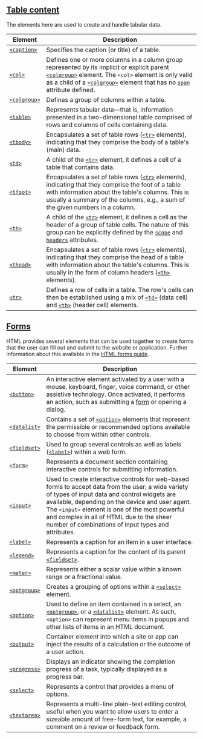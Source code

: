 ## [Table content](https://developer.mozilla.org/en-US/docs/Web/HTML/Element#table_content)

The elements here are used to create and handle tabular data.

|Element|Description|
|---|---|
|[`<caption>`](https://developer.mozilla.org/en-US/docs/Web/HTML/Element/caption)|Specifies the caption (or title) of a table.|
|[`<col>`](https://developer.mozilla.org/en-US/docs/Web/HTML/Element/col)|Defines one or more columns in a column group represented by its implicit or explicit parent [`<colgroup>`](https://developer.mozilla.org/en-US/docs/Web/HTML/Element/colgroup) element. The `<col>` element is only valid as a child of a [`<colgroup>`](https://developer.mozilla.org/en-US/docs/Web/HTML/Element/colgroup) element that has no [`span`](https://developer.mozilla.org/en-US/docs/Web/HTML/Element/colgroup#span) attribute defined.|
|[`<colgroup>`](https://developer.mozilla.org/en-US/docs/Web/HTML/Element/colgroup)|Defines a group of columns within a table.|
|[`<table>`](https://developer.mozilla.org/en-US/docs/Web/HTML/Element/table)|Represents tabular data—that is, information presented in a two-dimensional table comprised of rows and columns of cells containing data.|
|[`<tbody>`](https://developer.mozilla.org/en-US/docs/Web/HTML/Element/tbody)|Encapsulates a set of table rows ([`<tr>`](https://developer.mozilla.org/en-US/docs/Web/HTML/Element/tr) elements), indicating that they comprise the body of a table's (main) data.|
|[`<td>`](https://developer.mozilla.org/en-US/docs/Web/HTML/Element/td)|A child of the [`<tr>`](https://developer.mozilla.org/en-US/docs/Web/HTML/Element/tr) element, it defines a cell of a table that contains data.|
|[`<tfoot>`](https://developer.mozilla.org/en-US/docs/Web/HTML/Element/tfoot)|Encapsulates a set of table rows ([`<tr>`](https://developer.mozilla.org/en-US/docs/Web/HTML/Element/tr) elements), indicating that they comprise the foot of a table with information about the table's columns. This is usually a summary of the columns, e.g., a sum of the given numbers in a column.|
|[`<th>`](https://developer.mozilla.org/en-US/docs/Web/HTML/Element/th)|A child of the [`<tr>`](https://developer.mozilla.org/en-US/docs/Web/HTML/Element/tr) element, it defines a cell as the header of a group of table cells. The nature of this group can be explicitly defined by the [`scope`](https://developer.mozilla.org/en-US/docs/Web/HTML/Element/th#scope) and [`headers`](https://developer.mozilla.org/en-US/docs/Web/HTML/Element/th#headers) attributes.|
|[`<thead>`](https://developer.mozilla.org/en-US/docs/Web/HTML/Element/thead)|Encapsulates a set of table rows ([`<tr>`](https://developer.mozilla.org/en-US/docs/Web/HTML/Element/tr) elements), indicating that they comprise the head of a table with information about the table's columns. This is usually in the form of column headers ([`<th>`](https://developer.mozilla.org/en-US/docs/Web/HTML/Element/th) elements).|
|[`<tr>`](https://developer.mozilla.org/en-US/docs/Web/HTML/Element/tr)|Defines a row of cells in a table. The row's cells can then be established using a mix of [`<td>`](https://developer.mozilla.org/en-US/docs/Web/HTML/Element/td) (data cell) and [`<th>`](https://developer.mozilla.org/en-US/docs/Web/HTML/Element/th) (header cell) elements.|

## [Forms](https://developer.mozilla.org/en-US/docs/Web/HTML/Element#forms)

HTML provides several elements that can be used together to create forms that the user can fill out and submit to the website or application. Further information about this available in the [HTML forms guide](https://developer.mozilla.org/en-US/docs/Learn/Forms).

|Element|Description|
|---|---|
|[`<button>`](https://developer.mozilla.org/en-US/docs/Web/HTML/Element/button)|An interactive element activated by a user with a mouse, keyboard, finger, voice command, or other assistive technology. Once activated, it performs an action, such as submitting a [form](https://developer.mozilla.org/en-US/docs/Learn/Forms) or opening a dialog.|
|[`<datalist>`](https://developer.mozilla.org/en-US/docs/Web/HTML/Element/datalist)|Contains a set of [`<option>`](https://developer.mozilla.org/en-US/docs/Web/HTML/Element/option) elements that represent the permissible or recommended options available to choose from within other controls.|
|[`<fieldset>`](https://developer.mozilla.org/en-US/docs/Web/HTML/Element/fieldset)|Used to group several controls as well as labels ([`<label>`](https://developer.mozilla.org/en-US/docs/Web/HTML/Element/label)) within a web form.|
|[`<form>`](https://developer.mozilla.org/en-US/docs/Web/HTML/Element/form)|Represents a document section containing interactive controls for submitting information.|
|[`<input>`](https://developer.mozilla.org/en-US/docs/Web/HTML/Element/input)|Used to create interactive controls for web-based forms to accept data from the user; a wide variety of types of input data and control widgets are available, depending on the device and user agent. The `<input>` element is one of the most powerful and complex in all of HTML due to the sheer number of combinations of input types and attributes.|
|[`<label>`](https://developer.mozilla.org/en-US/docs/Web/HTML/Element/label)|Represents a caption for an item in a user interface.|
|[`<legend>`](https://developer.mozilla.org/en-US/docs/Web/HTML/Element/legend)|Represents a caption for the content of its parent [`<fieldset>`](https://developer.mozilla.org/en-US/docs/Web/HTML/Element/fieldset).|
|[`<meter>`](https://developer.mozilla.org/en-US/docs/Web/HTML/Element/meter)|Represents either a scalar value within a known range or a fractional value.|
|[`<optgroup>`](https://developer.mozilla.org/en-US/docs/Web/HTML/Element/optgroup)|Creates a grouping of options within a [`<select>`](https://developer.mozilla.org/en-US/docs/Web/HTML/Element/select) element.|
|[`<option>`](https://developer.mozilla.org/en-US/docs/Web/HTML/Element/option)|Used to define an item contained in a select, an [`<optgroup>`](https://developer.mozilla.org/en-US/docs/Web/HTML/Element/optgroup), or a [`<datalist>`](https://developer.mozilla.org/en-US/docs/Web/HTML/Element/datalist) element. As such, `<option>` can represent menu items in popups and other lists of items in an HTML document.|
|[`<output>`](https://developer.mozilla.org/en-US/docs/Web/HTML/Element/output)|Container element into which a site or app can inject the results of a calculation or the outcome of a user action.|
|[`<progress>`](https://developer.mozilla.org/en-US/docs/Web/HTML/Element/progress)|Displays an indicator showing the completion progress of a task, typically displayed as a progress bar.|
|[`<select>`](https://developer.mozilla.org/en-US/docs/Web/HTML/Element/select)|Represents a control that provides a menu of options.|
|[`<textarea>`](https://developer.mozilla.org/en-US/docs/Web/HTML/Element/textarea)|Represents a multi-line plain-text editing control, useful when you want to allow users to enter a sizeable amount of free-form text, for example, a comment on a review or feedback form.|
